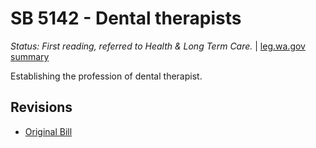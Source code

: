 # SB 5142 - Dental therapists
*Status: First reading, referred to Health & Long Term Care.* | [leg.wa.gov summary](https://app.leg.wa.gov/billsummary?BillNumber=5142&Year=2021)

Establishing the profession of dental therapist.

## Revisions
* [Original Bill](1/)